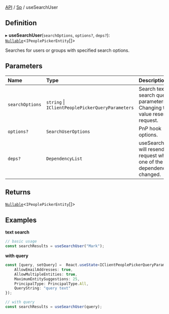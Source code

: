 [API](API/index.md) / [Sp](API/index.md#sp) / useSearchUser

## Definition

▸ **useSearchUser**(`searchOptions`, `options?`, `deps?`): [`Nullable`](NullableT.md#nullable)<`IPeoplePickerEntity`[]\>

Searches for users or groups with specified search options.

## Parameters

| Name | Type | Description |
| :------ | :------ | :------ |
| `searchOptions` | `string` \| `IClientPeoplePickerQueryParameters` | Search text or search query parameters. Changing the value resends request. |
| `options?` | `SearchUserOptions` | PnP hook options. |
| `deps?` | `DependencyList` | useSearchUser will resend request when one of the dependencies changed. |

## Returns

[`Nullable`](NullableT.md#nullable)<`IPeoplePickerEntity`[]\>

## Examples

**text search** 

```typescript
// basic usage
const searchResults = useSearchUser("Mark");
```

**with query**

```typescript
const [query, setQuery] =  React.useState<IClientPeoplePickerQueryParameters>({
    AllowEmailAddresses: true,
    AllowMultipleEntities: true,
    MaximumEntitySuggestions: 25,
    PrincipalType: PrincipalType.All,
    QueryString: "query text"
});

// with query
const searchResults = useSearchUser(query);
```